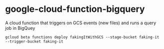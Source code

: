 # google-cloud-function-bigquery
A cloud function that triggers on GCS events (new files) and runs a query job in BigQuey

`gcloud beta functions deploy fakingItWithGCS --stage-bucket faking-it --trigger-bucket faking-it`

